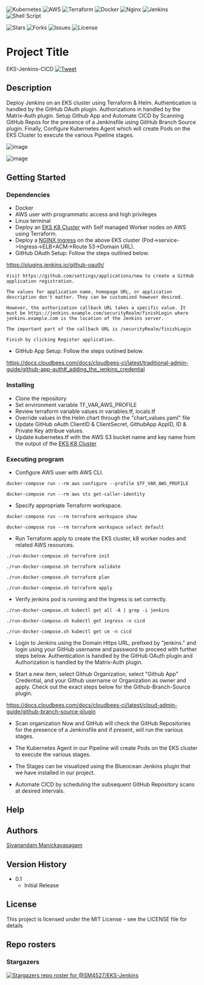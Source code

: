 <p align="center">

![Kubernetes](https://img.shields.io/badge/kubernetes-%23326ce5.svg?style=for-the-badge&logo=kubernetes&logoColor=white) ![AWS](https://img.shields.io/badge/AWS-%23FF9900.svg?style=for-the-badge&logo=amazon-aws&logoColor=white) ![Terraform](https://img.shields.io/badge/terraform-%235835CC.svg?style=for-the-badge&logo=terraform&logoColor=white) ![Docker](https://img.shields.io/badge/docker-%230db7ed.svg?style=for-the-badge&logo=docker&logoColor=white) ![Nginx](https://img.shields.io/badge/nginx-%23009639.svg?style=for-the-badge&logo=nginx&logoColor=white) ![Jenkins](https://img.shields.io/badge/jenkins-%232C5263.svg?style=for-the-badge&logo=jenkins&logoColor=white) ![Shell Script](https://img.shields.io/badge/shell_script-%23121011.svg?style=for-the-badge&logo=gnu-bash&logoColor=white)

![Stars](https://img.shields.io/github/stars/SM4527/EKS-Jenkins?style=for-the-badge) ![Forks](https://img.shields.io/github/forks/SM4527/EKS-Jenkins?style=for-the-badge) ![Issues](https://img.shields.io/github/issues/SM4527/EKS-Jenkins?style=for-the-badge) ![License](https://img.shields.io/github/license/SM4527/EKS-Jenkins?style=for-the-badge)

</p>

# Project Title

EKS-Jenkins-CICD  [![Tweet](https://img.shields.io/twitter/url/http/shields.io.svg?style=social)](https://twitter.com/intent/tweet?text=EKS%20-%20Jenkins%20-%20CICD&url=https://github.com/SM4527/EKS-Jenkins)

## Description

Deploy Jenkins on an EKS cluster using Terraform & Helm. Authentication is handled by the GitHub OAuth plugin. Authorizations in handled by the Matrix-Auth plugin. Setup Github App and Automate CICD by Scanning GitHub Repos for the presence of a Jenkinsfile using GitHub Branch Source plugin. Finally, Configure Kubernetes Agent which will create Pods on the EKS Cluster to execute the various Pipeline stages.

<p align="center">

![image](https://user-images.githubusercontent.com/78129381/153651039-71dcf7c4-d22b-49d9-995d-5622409bb7ed.png)

![image](https://user-images.githubusercontent.com/78129381/153651338-928b6a90-b37f-465f-8e91-1ba7ee4019fd.png)

</p>

## Getting Started

### Dependencies

* Docker
* AWS user with programmatic access and high privileges 
* Linux terminal
* Deploy an [EKS K8 Cluster](https://github.com/SM4527/EKS-Terraform) with Self managed Worker nodes on AWS using Terraform.
* Deploy a [NGINX Ingress](https://github.com/SM4527/EKS-Nginx-Ingress) on the above EKS cluster (Pod->service->Ingress->ELB+ACM->Route 53->Domain URL).
* GitHub OAuth Setup: Follow the steps outlined below.

 https://plugins.jenkins.io/github-oauth/

```
Visit https://github.com/settings/applications/new to create a GitHub application registration.

The values for application name, homepage URL, or application description don't matter. They can be customized however desired.

However, the authorization callback URL takes a specific value. It must be https://jenkins.example.com/securityRealm/finishLogin where jenkins.example.com is the location of the Jenkins server.

The important part of the callback URL is /securityRealm/finishLogin

Finish by clicking Register application.
```

* GitHub App Setup: Follow the steps outlined below.

https://docs.cloudbees.com/docs/cloudbees-ci/latest/traditional-admin-guide/github-app-auth#_adding_the_jenkins_credential

### Installing

* Clone the repository
* Set environment variable TF_VAR_AWS_PROFILE
* Review terraform variable values in variables.tf, locals.tf
* Override values in the Helm chart through the "chart_values.yaml" file
* Update GitHub oAuth ClientID & ClientSecret, GithubApp AppID, ID & Private Key attribue values.
* Update kubernetes.tf with the AWS S3 bucket name and key name from the output of the [EKS K8 Cluster](https://github.com/SM4527/EKS-Terraform/blob/master/outputs.tf)

### Executing program

* Configure AWS user with AWS CLI.

```
docker-compose run --rm aws configure --profile $TF_VAR_AWS_PROFILE

docker-compose run --rm aws sts get-caller-identity
```

* Specify appropriate Terraform workspace.

```
docker-compose run --rm terraform workspace show

docker-compose run --rm terraform workspace select default
```

* Run Terraform apply to create the EKS cluster, k8 worker nodes and related AWS resources.

```
./run-docker-compose.sh terraform init

./run-docker-compose.sh terraform validate

./run-docker-compose.sh terraform plan

./run-docker-compose.sh terraform apply
```

* Verify jenkins pod is running and the Ingress is set correctly.

```
./run-docker-compose.sh kubectl get all -A | grep -i jenkins

./run-docker-compose.sh kubectl get ingress -n cicd

./run-docker-compose.sh kubectl get cm -n cicd
```

* Login to Jenkins using the Domain Https URL, prefixed by "jenkins." and login using your GitHub username and password to proceed with further steps below.  Authentication is handled by the GitHub OAuth plugin and Authorization is handled by the Matrix-Auth plugin.

* Start a new item, select Github Organization, select "Github App" Credential, and your Github username or Organization as owner and apply. Check out the exact steps below for the Github-Branch-Source plugin.

https://docs.cloudbees.com/docs/cloudbees-ci/latest/cloud-admin-guide/github-branch-source-plugin

* Scan organization Now and GitHub will check the GitHub Repositories for the presence of a Jenkinsfile and if present, will run the various stages. 

* The Kubernetes Agent in our Pipeline will create Pods on the EKS cluster to execute the various stages.

* The Stages can be visualized using the Blueocean Jenkins plugin that we have installed in our project.

* Automate CICD by scheduling the subsequent GitHub Repository scans at desired intervals.

## Help

## Authors

[Sivanandam Manickavasagam](https://www.linkedin.com/in/sivanandammanickavasagam)

## Version History

* 0.1
    * Initial Release

## License

This project is licensed under the MIT License - see the LICENSE file for details

## Repo rosters

### Stargazers

[![Stargazers repo roster for @SM4527/EKS-Jenkins](https://reporoster.com/stars/dark/SM4527/EKS-Jenkins)](https://github.com/SM4527/EKS-Jenkins/stargazers)
